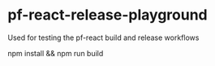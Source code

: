 # pf-react-release-playground
Used for testing the pf-react build and release workflows

npm install && npm run build